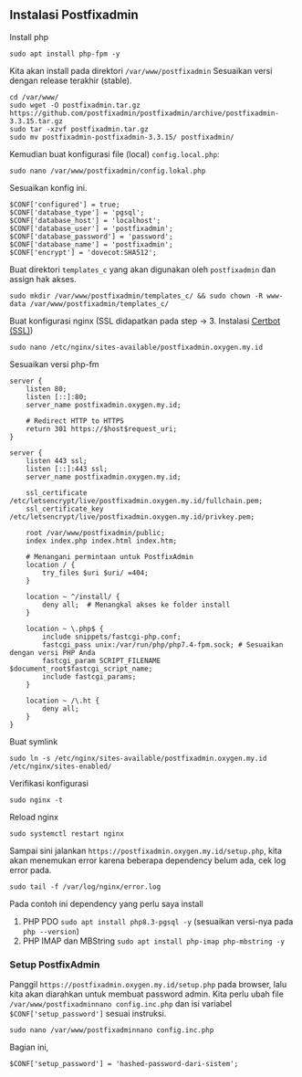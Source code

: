## Instalasi Postfixadmin

Install php
```
sudo apt install php-fpm -y
```

Kita akan install pada direktori `/var/www/postfixadmin`
Sesuaikan versi dengan release terakhir (stable).

```
cd /var/www/
sudo wget -O postfixadmin.tar.gz https://github.com/postfixadmin/postfixadmin/archive/postfixadmin-3.3.15.tar.gz
sudo tar -xzvf postfixadmin.tar.gz
sudo mv postfixadmin-postfixadmin-3.3.15/ postfixadmin/
```

Kemudian buat konfigurasi file (local) `config.local.php`:
```
sudo nano /var/www/postfixadmin/config.lokal.php
```

Sesuaikan konfig ini.
```
$CONF['configured'] = true;
$CONF['database_type'] = 'pgsql';
$CONF['database_host'] = 'localhost';
$CONF['database_user'] = 'postfixadmin';
$CONF['database_password'] = 'password';
$CONF['database_name'] = 'postfixadmin';
$CONF['encrypt'] = 'dovecot:SHA512';
```

Buat direktori `templates_c` yang akan digunakan oleh `postfixadmin` dan assign hak akses.
```
sudo mkdir /var/www/postfixadmin/templates_c/ && sudo chown -R www-data /var/www/postfixadmin/templates_c/
```

Buat konfigurasi nginx (SSL didapatkan pada step -> 3. Instalasi [Certbot (SSL)](03-certbot.md))
```
sudo nano /etc/nginx/sites-available/postfixadmin.oxygen.my.id
```
Sesuaikan versi php-fm
```
server {
    listen 80;
    listen [::]:80;
    server_name postfixadmin.oxygen.my.id;

    # Redirect HTTP to HTTPS
    return 301 https://$host$request_uri;
}

server {
    listen 443 ssl;
    listen [::]:443 ssl;
    server_name postfixadmin.oxygen.my.id;

    ssl_certificate /etc/letsencrypt/live/postfixadmin.oxygen.my.id/fullchain.pem;
    ssl_certificate_key /etc/letsencrypt/live/postfixadmin.oxygen.my.id/privkey.pem;

    root /var/www/postfixadmin/public;
    index index.php index.html index.htm;

    # Menangani permintaan untuk PostfixAdmin
    location / {
        try_files $uri $uri/ =404;
    }

    location ~ ^/install/ {
        deny all;  # Menangkal akses ke folder install
    }

    location ~ \.php$ {
        include snippets/fastcgi-php.conf;
        fastcgi_pass unix:/var/run/php/php7.4-fpm.sock; # Sesuaikan dengan versi PHP Anda
        fastcgi_param SCRIPT_FILENAME $document_root$fastcgi_script_name;
        include fastcgi_params;
    }

    location ~ /\.ht {
        deny all;
    }
}

```

Buat symlink
```
sudo ln -s /etc/nginx/sites-available/postfixadmin.oxygen.my.id /etc/nginx/sites-enabled/
```

Verifikasi konfigurasi
```
sudo nginx -t
```

Reload nginx
```
sudo systemctl restart nginx
```

Sampai sini jalankan `https://postfixadmin.oxygen.my.id/setup.php`, kita akan menemukan error karena beberapa dependency belum ada, cek log error pada.
```
sudo tail -f /var/log/nginx/error.log
``` 

Pada contoh ini dependency yang perlu saya install
1. PHP PDO `sudo apt install php8.3-pgsql -y` (sesuaikan versi-nya pada `php --version`)
2. PHP IMAP dan MBString `sudo apt install php-imap php-mbstring -y`

### Setup PostfixAdmin
Panggil `https://postfixadmin.oxygen.my.id/setup.php` pada browser, lalu kita akan diarahkan untuk membuat password admin.
Kita perlu ubah file `/var/www/postfixadminnano config.inc.php` dan isi variabel `$CONF['setup_password']` sesuai instruksi.

```
sudo nano /var/www/postfixadminnano config.inc.php
```

Bagian ini,
```
$CONF['setup_password'] = 'hashed-password-dari-sistem';
```
